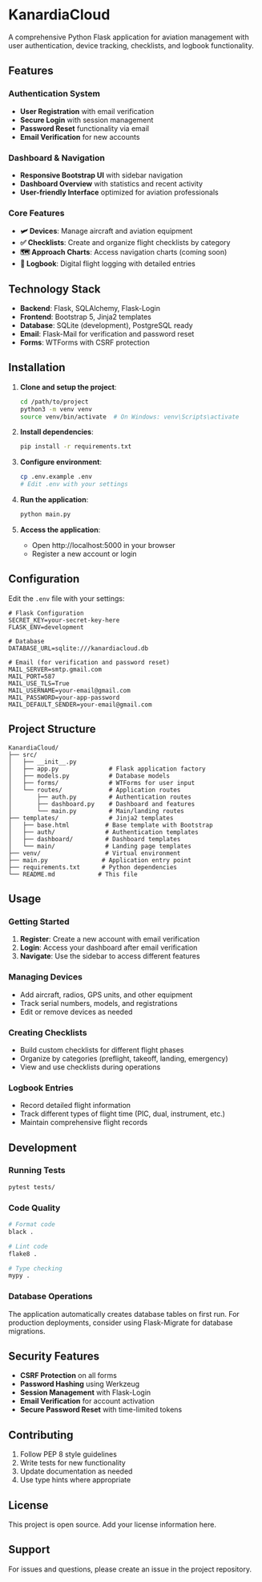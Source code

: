 # KanardiaCloud

A comprehensive Python Flask application for aviation management with user authentication, device tracking, checklists, and logbook functionality.

## Features

### Authentication System
- **User Registration** with email verification
- **Secure Login** with session management
- **Password Reset** functionality via email
- **Email Verification** for new accounts

### Dashboard & Navigation
- **Responsive Bootstrap UI** with sidebar navigation
- **Dashboard Overview** with statistics and recent activity
- **User-friendly Interface** optimized for aviation professionals

### Core Features
- **🛩️ Devices**: Manage aircraft and aviation equipment
- **✅ Checklists**: Create and organize flight checklists by category
- **🗺️ Approach Charts**: Access navigation charts (coming soon)
- **📖 Logbook**: Digital flight logging with detailed entries

## Technology Stack

- **Backend**: Flask, SQLAlchemy, Flask-Login
- **Frontend**: Bootstrap 5, Jinja2 templates
- **Database**: SQLite (development), PostgreSQL ready
- **Email**: Flask-Mail for verification and password reset
- **Forms**: WTForms with CSRF protection

## Installation

1. **Clone and setup the project**:
   ```bash
   cd /path/to/project
   python3 -m venv venv
   source venv/bin/activate  # On Windows: venv\Scripts\activate
   ```

2. **Install dependencies**:
   ```bash
   pip install -r requirements.txt
   ```

3. **Configure environment**:
   ```bash
   cp .env.example .env
   # Edit .env with your settings
   ```

4. **Run the application**:
   ```bash
   python main.py
   ```

5. **Access the application**:
   - Open http://localhost:5000 in your browser
   - Register a new account or login

## Configuration

Edit the `.env` file with your settings:

```env
# Flask Configuration
SECRET_KEY=your-secret-key-here
FLASK_ENV=development

# Database
DATABASE_URL=sqlite:///kanardiacloud.db

# Email (for verification and password reset)
MAIL_SERVER=smtp.gmail.com
MAIL_PORT=587
MAIL_USE_TLS=True
MAIL_USERNAME=your-email@gmail.com
MAIL_PASSWORD=your-app-password
MAIL_DEFAULT_SENDER=your-email@gmail.com
```

## Project Structure

```
KanardiaCloud/
├── src/
│   ├── __init__.py
│   ├── app.py              # Flask application factory
│   ├── models.py           # Database models
│   ├── forms/              # WTForms for user input
│   └── routes/             # Application routes
│       ├── auth.py         # Authentication routes
│       ├── dashboard.py    # Dashboard and features
│       └── main.py         # Main/landing routes
├── templates/              # Jinja2 templates
│   ├── base.html          # Base template with Bootstrap
│   ├── auth/              # Authentication templates
│   ├── dashboard/         # Dashboard templates
│   └── main/              # Landing page templates
├── venv/                  # Virtual environment
├── main.py               # Application entry point
├── requirements.txt      # Python dependencies
└── README.md            # This file
```

## Usage

### Getting Started
1. **Register**: Create a new account with email verification
2. **Login**: Access your dashboard after email verification
3. **Navigate**: Use the sidebar to access different features

### Managing Devices
- Add aircraft, radios, GPS units, and other equipment
- Track serial numbers, models, and registrations
- Edit or remove devices as needed

### Creating Checklists
- Build custom checklists for different flight phases
- Organize by categories (preflight, takeoff, landing, emergency)
- View and use checklists during operations

### Logbook Entries
- Record detailed flight information
- Track different types of flight time (PIC, dual, instrument, etc.)
- Maintain comprehensive flight records

## Development

### Running Tests
```bash
pytest tests/
```

### Code Quality
```bash
# Format code
black .

# Lint code
flake8 .

# Type checking
mypy .
```

### Database Operations
The application automatically creates database tables on first run. For production deployments, consider using Flask-Migrate for database migrations.

## Security Features

- **CSRF Protection** on all forms
- **Password Hashing** using Werkzeug
- **Session Management** with Flask-Login
- **Email Verification** for account activation
- **Secure Password Reset** with time-limited tokens

## Contributing

1. Follow PEP 8 style guidelines
2. Write tests for new functionality
3. Update documentation as needed
4. Use type hints where appropriate

## License

This project is open source. Add your license information here.

## Support

For issues and questions, please create an issue in the project repository.
